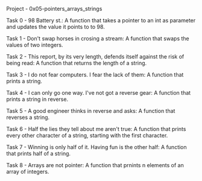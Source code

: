 Project - 0x05-pointers_arrays_strings

Task 0 - 98 Battery st.: A function that takes a pointer to an int as parameter and updates the value it points to to 98.

Task 1 - Don't swap horses in crosing a stream: A function that swaps the values of two integers.

Task 2 - This report, by its very length, defends itself against the risk of being read: A function that returns the length of a string.

Task 3 - I do not fear computers. I fear the lack of them: A function that prints a string.

Task 4 - I can only go one way. I've not got a reverse gear: A function that prints a string in reverse.

Task 5 - A good engineer thinks in reverse and asks: A function that reverses a string.

Task 6 - Half the lies they tell about me aren't true: A function that prints every other character of a string, starting with the first character.

Task 7 - Winning is only half of it. Having fun is the other half: A function that prints half of a string.

Task 8 - Arrays are not pointer: A function that prnints n elements of an array of integers.
